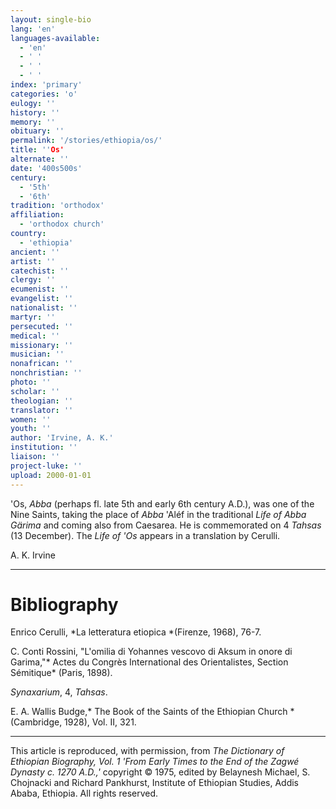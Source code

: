 ```yaml
---
layout: single-bio
lang: 'en'
languages-available:
  - 'en'
  - ' '
  - ' '
  - ' '
index: 'primary'
categories: 'o'
eulogy: ''
history: ''
memory: ''
obituary: ''
permalink: '/stories/ethiopia/os/'
title: ''Os'
alternate: ''
date: '400s500s'
century:
  - '5th'
  - '6th'
tradition: 'orthodox'
affiliation:
  - 'orthodox church'
country:
  - 'ethiopia'
ancient: ''
artist: ''
catechist: ''
clergy: ''
ecumenist: ''
evangelist: ''
nationalist: ''
martyr: ''
persecuted: ''
medical: ''
missionary: ''
musician: ''
nonafrican: ''
nonchristian: ''
photo: ''
scholar: ''
theologian: ''
translator: ''
women: ''
youth: ''
author: 'Irvine, A. K.'
institution: ''
liaison: ''
project-luke: ''
upload: 2000-01-01
---
```



'Os, *Abba* (perhaps fl. late 5th and early 6th century A.D.), was one of the Nine Saints, taking the place of *Abba* 'Aléf in the traditional *Life of Abba Gärima* and coming also from Caesarea. He is commemorated on 4 *Tahsas* (13 December). The *Life of 'Os* appears in a translation by Cerulli.

A. K. Irvine

---

# Bibliography

Enrico Cerulli, *La letteratura etiopica *(Firenze, 1968), 76-7.

C. Conti Rossini, "L'omilia di Yohannes vescovo di Aksum in onore di Garima,"* Actes du Congrès International des Orientalistes, Section Sémitique* (Paris, 1898).

*Synaxarium*, 4, *Tahsas*.

E. A. Wallis Budge,* The Book of the Saints of the Ethiopian Church *(Cambridge, 1928), Vol. II, 321.

---

This article is reproduced, with permission, from *The Dictionary of Ethiopian Biography, Vol. 1 'From Early Times to the End of the Zagwé Dynasty c. 1270 A.D.,'* copyright &copy; 1975, edited by Belaynesh Michael, S. Chojnacki and Richard Pankhurst, Institute of Ethiopian Studies, Addis Ababa, Ethiopia.  All rights reserved.